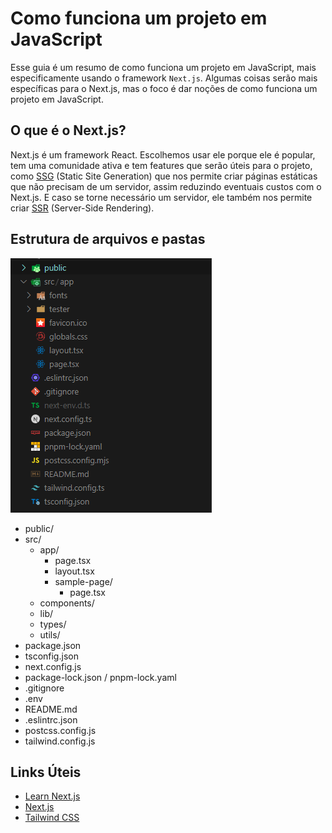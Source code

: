 # Como funciona um projeto em JavaScript

Esse guia é um resumo de como funciona um projeto em JavaScript, mais especificamente usando o framework `Next.js`. Algumas coisas serão mais específicas para o Next.js, mas o foco é dar noções de como funciona um projeto em JavaScript.

## O que é o Next.js?

Next.js é um framework React. Escolhemos usar ele porque ele é popular, tem uma comunidade ativa e tem features que serão úteis para o projeto, como [SSG](https://nextjs.org/docs/app/building-your-application/rendering/server-components#static-rendering-default) (Static Site Generation) que nos permite criar páginas estáticas que não precisam de um servidor, assim reduzindo eventuais custos com o Next.js. E caso se torne necessário um servidor, ele também nos permite criar [SSR](https://nextjs.org/docs/app/building-your-application/rendering/server-components#dynamic-rendering) (Server-Side Rendering).

## Estrutura de arquivos e pastas

![nextjs](assets/images/nextjs-structure.png)

- public/
- src/
  - app/
    - page.tsx
    - layout.tsx
    - sample-page/
      - page.tsx
  - components/
  - lib/
  - types/
  - utils/
- package.json
- tsconfig.json
- next.config.js
- package-lock.json / pnpm-lock.yaml
- .gitignore
- .env
- README.md
- .eslintrc.json
- postcss.config.js
- tailwind.config.js

## Links Úteis

- [Learn Next.js](https://nextjs.org/learn)
- [Next.js](https://nextjs.org/)
- [Tailwind CSS](https://tailwindcss.com/)
